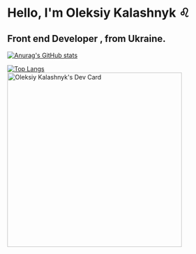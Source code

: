 # Hello, I'm Oleksiy Kalashnyk :leo:
## Front end Developer , from Ukraine.  

[![Anurag's GitHub stats](https://github-readme-stats.vercel.app/api?username=oleksiykalashnyk&show_icons=true&theme=radical)](https://github.com/anuraghazra/github-readme-stats)     

[![Top Langs](https://github-readme-stats.vercel.app/api/top-langs/?username=oleksiykalashnyk&langs_count=8&theme=radical)](https://github.com/anuraghazra/github-readme-stats)
<br/>
<a href="https://app.daily.dev/532"><img src="https://api.daily.dev/devcards/ad0b80048fe540a197afef77aae017d5.png?r=0nf" width="400" alt="Oleksiy Kalashnyk's Dev Card"/></a>
